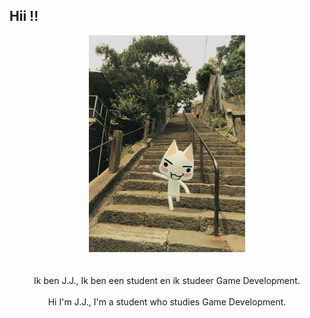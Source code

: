 ## Hii !! 

<div style align=center>
<img src="./Images/Tumblr_p90h1oABTL1vltj92o2_1280.jpg">
</div>
<br>
<br>
<div style align=center>
Ik ben J.J., Ik ben een student en ik studeer Game Development.
<br>
<br>
Hi I'm J.J., I'm a student who studies Game Development.
</div>